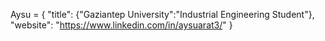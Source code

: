 Aysu = { 
     "title": {"Gaziantep University":"Industrial Engineering Student"},
      "website": "https://www.linkedin.com/in/aysuarat3/" }
